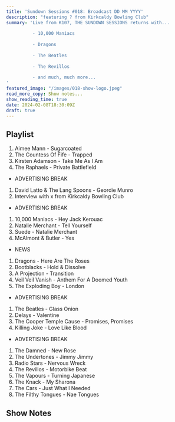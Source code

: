 ```yaml
---
title: 'Sundown Sessions #018: Broadcast DD MM YYYY'
description: "featuring ? from Kirkcaldy Bowling Club"
summary: 'Live from K107, THE SUNDOWN SESSIONS returns with...
 
          - 10,000 Maniacs
                    
          - Dragons
          
          - The Beatles
          
          - The Revillos
          
          - and much, much more...
'
featured_image: "/images/018-show-logo.jpeg"
read_more_copy: Show notes...
show_reading_time: true
date: 2024-02-08T18:30:09Z
draft: true
---
```


## Playlist

1. Aimee Mann - Sugarcoated
2. The Countess Of Fife - Trapped
3. Kirsten Adamson - Take Me As I Am
4. The Raphaels - Private Battlefield

- ADVERTISING BREAK

1. David Latto & The Lang Spoons - Geordie Munro
2. Interview with x from Kirkcaldy Bowling Club

- ADVERTISING BREAK

1. 10,000 Maniacs - Hey Jack Kerouac
2. Natalie Merchant - Tell Yourself
3. Suede - Natalie Merchant
4. McAlmont & Butler - Yes

- NEWS

1. Dragons - Here Are The Roses
2. Bootblacks - Hold & Dissolve
3. A Projection - Transition
4. Veil Veil Vanish - Anthem For A Doomed Youth
5. The Exploding Boy - London

- ADVERTISING BREAK

1. The Beatles - Glass Onion
2. Delays - Valentine
3. The Cooper Temple Cause - Promises, Promises
4. Killing Joke - Love Like Blood

- ADVERTISING BREAK

1. The Damned - New Rose
2. The Undertones - Jimmy Jimmy
3. Radio Stars - Nervous Wreck
4. The Revillos - Motorbike Beat
5. The Vapours - Turning Japanese
6. The Knack - My Sharona
7. The Cars - Just What I Needed
8. The Filthy Tongues - Nae Tongues

## Show Notes